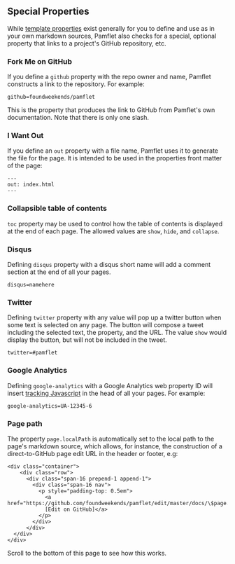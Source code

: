 Special Properties
------------------

While [template properties](Template+Properties.html) exist generally
for you to define and use as in your own markdown sources, Pamflet
also checks for a special, optional property that links to a project's
GitHub repository, etc.

### Fork Me on GitHub

If you define a `github` property with the repo owner and name,
Pamflet constructs a link to the repository. For example:

    github=foundweekends/pamflet

This is the property that produces the link to GitHub from Pamflet's
own documentation. Note that there is only one slash.

### I Want Out

If you define an `out` property with a file name,
Pamflet uses it to generate the file for the page.
It is intended to be used in the properties front matter of the page:

    ---
    out: index.html
    ---

### Collapsible table of contents

`toc` property may be used to control how the table of contents
is displayed at the end of each page.
The allowed values are `show`, `hide`, and `collapse`.

### Disqus

Defining `disqus` property with a disqus short name will add a comment section at the end of all your pages.

    disqus=namehere

### Twitter

Defining `twitter` property with any value will pop up a twitter button
when some text is selected on any page. The button will compose a tweet including
the selected text, the property, and the URL.
The value `show` would display the button, but will not be included in the tweet.

    twitter=#pamflet

### Google Analytics

Defining `google-analytics` with a Google Analytics web property ID will 
insert [tracking Javascript][ga] in the head of all your pages. For
example:

    google-analytics=UA-12345-6

[ga]: http://code.google.com/apis/analytics/docs/tracking/asyncTracking.html

### Page path

The property `page.localPath` is automatically set to the local path to the page's markdown source,
which allows, for instance, the construction of a direct-to-GitHub page edit URL in the header or footer, e.g:

    <div class="container">
        <div class="row">
          <div class="span-16 prepend-1 append-1">
            <div class="span-16 nav">
              <p style="padding-top: 0.5em">
                <a href="https://github.com/foundweekends/pamflet/edit/master/docs/\$page.localPath\$">
                [Edit on GitHub]</a>
              </p>
            </div>
          </div>
      </div>
    </div>

Scroll to the bottom of this page to see how this works.

